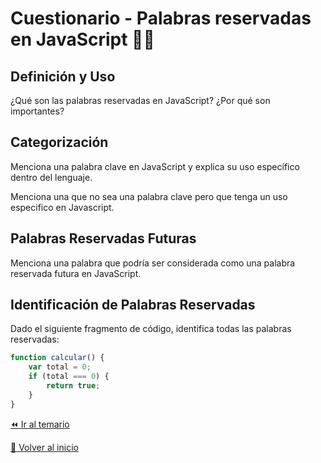 # Cuestionario - Palabras reservadas en JavaScript 👩‍💻

## Definición y Uso
¿Qué son las palabras reservadas en JavaScript?
¿Por qué son importantes?

## Categorización
Menciona una palabra clave en JavaScript y explica su uso específico dentro del lenguaje.

Menciona una que no sea una palabra clave pero que tenga un uso especifico en Javascript.

## Palabras Reservadas Futuras
Menciona una palabra que podría ser considerada como una palabra reservada futura en JavaScript.

## Identificación de Palabras Reservadas
Dado el siguiente fragmento de código, identifica todas las palabras reservadas:
```javascript
function calcular() {
    var total = 0;
    if (total === 0) {
        return true;
    }
}
```

[⏪ Ir al temario](../../../temario/01-introduccion/01-sintaxis-basica/01-palabras-reservadas.md)

[🏡 Volver al inicio](../../../readme.md)